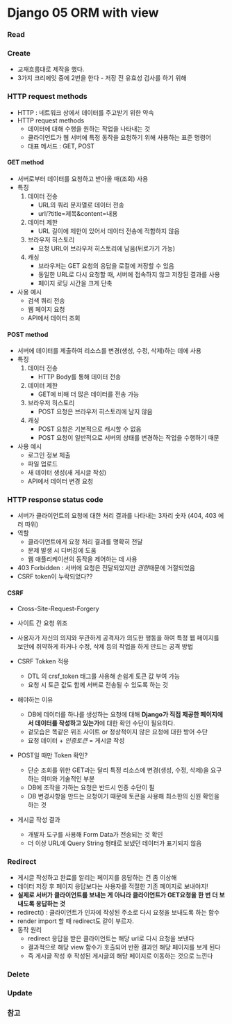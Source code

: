 # Django 05 ORM with view

### Read
### Create
- 교재흐름대로 제작을 했다.
- 3가지 크리에잇 중에 2번을 한다 - 저장 전 유효성 검사를 하기 위해
### HTTP request methods
- HTTP : 네트워크 상에서 데이터를 주고받기 위한 약속
- HTTP request methods
    - 데이터에 대해 수행을 원하는 작업을 나타내는 것
    - 클라이언트가 웹 서버에 특정 동작을 요청하기 위해 사용하는 표준 명령어
    - 대표 메서드 : GET, POST

#### GET method
- 서버로부터 데이터를 요청하고 받아올 때(조회) 사용
- 특징
    1. 데이터 전송
        - URL의 쿼리 문자열로 데이터 전송
        - url/?title=제목&content=내용
    2. 데이터 제한
        - URL 길이에 제한이 있어서 데이터 전송에 적합하지 않음
    3. 브라우저 히스토리
        - 요청 URL이 브라우저 히스토리에 남음(뒤로가기 가능)
    4. 캐싱
        - 브라우저는 GET 요청의 응답을 로컬에 저장할 수 있음
        - 동일한 URL로 다시 요청할 때, 서버에 접속하지 않고 저장된 결과를 사용
        - 페이지 로딩 시간을 크게 단축
- 사용 예시
    - 검색 쿼리 전송
    - 웹 페이지 요청
    - API에서 데이터 조회

#### POST method
- 서버에 데이터를 제출하여 리소스를 변경(생성, 수정, 삭제)하는 데에 사용
- 특징
    1. 데이터 전송
        - HTTP Body를 통해 데이터 전송
    2. 데이터 제한
        - GET에 비해 더 많은 데이터를 전송 가능
    3. 브라우저 히스토리
        - POST 요청은 브라우저 히스토리에 남지 않음
    4. 캐싱
        - POST 요청은 기본적으로 캐시할 수 없음
        - POST 요청이 일반적으로 서버의 상태를 변경하는 작업을 수행하기 때문
- 사용 예시
    - 로그인 정보 제출
    - 파일 업로드
    - 새 데이터 생성(새 게시글 작성)
    - API에서 데이터 변경 요청

### HTTP response status code
- 서버가 클라이언트의 요청에 대한 처리 결과를 나타내는 3자리 숫자 (404, 403 에러 따위)
- 역할
    - 클라이언트에게 요청 처리 결과를 명확히 전달
    - 문제 발생 시 디버깅에 도움
    - 웹 애플리케이션의 동작을 제어하는 데 사용
- 403 Forbidden : 서버에 요청은 전달되었지만 *권한*때문에 거절되었음
- CSRF token이 누락되었다??

#### CSRF
- Cross-Site-Request-Forgery
- 사이트 간 요청 위조
- 사용자가 자신의 의지와 무관하게 공격자가 의도한 행동을 하여 특정 웹 페이지를 보안에 취약하게 하거나 수정, 삭제 등의 작업을 하게 만드는 공격 방법
- CSRF Tokken 적용
    - DTL 의 crsf_token 태그를 사용해 손쉽게 토큰 값 부여 가능
    - 요청 시 토큰 값도 함께 서버로 전송될 수 있도록 하는 것
- 해야하는 이유
    - DB에 데이터를 하나를 생성하는 요청에 대해 **Django가 직접 제공한 페이지에서 데이터를 작성하고 있는가**에 대한 확인 수단이 필요하다.
    - 겉모습은 똑같은 위조 사이트 or 정상적이지 않은 요청에 대한 방어 수단
    - 요청 데이터 + *인증토큰*  = 게시글 작성

- POST일 때만 Token 확인?
    - 단순 조회를 위한 GET과는 달리 특정 리소스에 변경(생성, 수정, 삭제)을 요구하는 의미와 기술적인 부분
    - DB에 조작을 가하는 요청은 반드시 인증 수단이 필
    - DB 변경사항을 만드는 요청이기 때문에 토큰을 사용해 최소한의 신원 확인을 하는 것

- 게시글 작성 결과
    - 개발자 도구를 사용해 Form Data가 전송되는 것 확인
    - 더 이상 URL에 Query String 형태로 보냈던 데이터가 표기되지 않음

### Redirect
- 게시글 작성하고 완료를 알리는 페이지를 응답하는 건 좀 이상해
- 데이터 저장 후 페이지 응답보다는 사용자를 적절한 기존 페이지로 보내야지!
- **실제로 서버가 클라이언트를 보내는 게 아니라 클라이언트가 GET요청을 한 번 더 보내도록 응답하는 것**
- redirect() : 클라이언트가 인자에 작성된 주소로 다시 요청을 보내도록 하는 함수
- render import 할 때 redirect도 같이 부르자.
- 동작 원리
    - redirect 응답을 받은 클라이언트는 해당 url로 다시 요청을 보낸다
    - 결과적으로 해당 view 함수가 호출되어 반환 결과인 해당 페이지를 보게 된다
    - 즉 게시글 작성 후 작성된 게시글의 해당 페이지로 이동하는 것으로 느낀다

### Delete
### Update

### 참고
